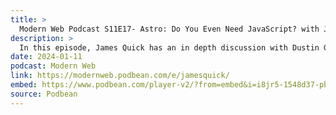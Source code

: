 ```yaml
---
title: >
  Modern Web Podcast S11E17- Astro: Do You Even Need JavaScript? with James Quick
description: >
  In this episode, James Quick has an in depth discussion with Dustin Goodman about Astro, a static site generator, and its features. The two go deep into the future of Astro, how it competes with the current web landscape, and Astro’s features such as the View Transition API support, the image optimization component, Astro v3. They also discuss island architectures and Astro pulling in other frameworks and the excitement around the new Qwik integration and what it means for developers.
date: 2024-01-11
podcast: Modern Web
link: https://modernweb.podbean.com/e/jamesquick/
embed: https://www.podbean.com/player-v2/?from=embed&i=i8jr5-1548d37-pb&square=1&share=1&download=1&fonts=Arial&skin=1&font-color=&rtl=0&logo_link=&btn-skin=7&size=300
source: Podbean
---
```

